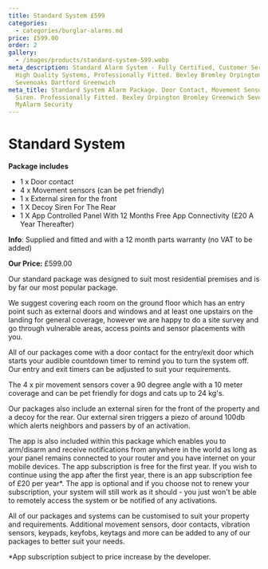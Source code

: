 ```yaml
---
title: Standard System £599
categories:
  - categories/burglar-alarms.md
price: £599.00
order: 2
gallery:
  - /images/products/standard-system-599.webp
meta_description: Standard Alarm System - Fully Certified, Customer Service,
  High Quality Systems, Professionally Fitted. Bexley Bromley Orpington
  Sevenoaks Dartford Greenwich
meta_title: Standard System Alarm Package. Door Contact, Movement Sensors, Alarm
  Siren. Professionally Fitted. Bexley Orpington Bromley Greenwich Sevenoaks -
  MyAlarm Security
---
```

# Standard System

**Package includes**

- 1 x Door contact
- 4 x Movement sensors (can be pet friendly)
- 1 x External siren for the front
- 1 X Decoy Siren For The Rear
- 1 X App Controlled Panel With 12 Months Free App Connectivity (£20 A Year Thereafter)

**Info**: Supplied and fitted and with a 12 month parts warranty (no VAT to be added)

**Our Price:** £599.00


Our standard package was designed to suit most residential premises and is by far our most popular package.

We suggest covering each room on the ground floor which has an entry point such as external doors and windows and at least one upstairs on the landing for general coverage, however we are happy to do a site survey and go through vulnerable areas, access points and sensor placements with you. 

All of our packages come with a door contact for the entry/exit door which starts your audible countdown timer to remind you to turn the system off. Our entry and exit timers can be adjusted to suit your requirements.

The 4 x pir movement sensors cover a 90 degree angle with a 10 meter coverage and can be pet friendly for dogs and cats up to 24 kg\'s.

Our packages also include an external siren for the front of the property and a decoy for the rear. Our external siren triggers a piezo of around 100db which alerts neighbors and passers by of an activation.

The app is also included within this package which enables you to arm/disarm and receive notifications from anywhere in the world as long as your panel remains connected to your router and you have internet on your mobile devices. The app subscription is free for the first year. If you wish to continue using the app after the first year, there is an app subscription fee of £20 per year*. The app is optional and if you choose not to renew your subscription, your system will still work as it should - you just won't be able to remotely access the system or be notified of any activations.

All of our packages and systems can be customised to suit your property and requirements. Additional movement sensors, door contacts, vibration sensors, keypads, keyfobs, keytags and more can be added to any of our packages to better suit your needs.

*App subscription subject to price increase by the developer.